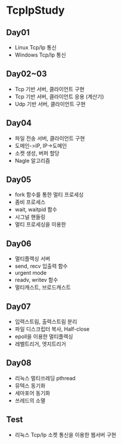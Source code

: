 # TcpIpStudy

## Day01
- Linux Tcp/Ip 통신
- Windows Tcp/Ip 통신

## Day02~03
- Tcp 기반 서버, 클라이언트 구현
- Tcp 기반 서버, 클라이언트 응용 (계산기)
- Udp 기반 서버, 클라이언트 구현

## Day04
- 파일 전송 서버, 클라이언트 구현
- 도메인->IP, IP->도메인
- 소켓 생성, 버퍼 할당
- Nagle 알고리즘

## Day05
- fork 함수를 통한 멀티 프로세싱
- 좀비 프로세스
- wait, waitpid 함수
- 시그널 핸들링
- 멀티 프로세싱을 이용한 

## Day06
- 멀티플렉싱 서버
- send, recv 입출력 함수
- urgent mode
- readv, writev 함수
- 멀티캐스트, 브로드캐스트

## Day07
- 입력스트림, 출력스트림 분리
- 파일 디스크립터 복사, Half-close
- epoll을 이용한 멀티플렉싱
- 레벨트리거, 엣지트리거

## Day08
- 리눅스 멀티쓰레딩 pthread
- 뮤텍스 동기화
- 세마포어 동기화
- 쓰레드의 소멸

## Test
- 리눅스 Tcp/Ip 소켓 통신을 이용한 웹서버 구현

